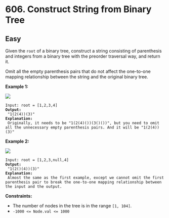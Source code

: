 # 606. Construct String from Binary Tree

## Easy



Given the `root` of a binary tree, construct a string consisting of parenthesis and integers from a binary tree with the preorder traversal way, and return it.

Omit all the empty parenthesis pairs that do not affect the one-to-one mapping relationship between the string and the original binary tree.

&#x20;

**Example 1:**

![](https://assets.leetcode.com/uploads/2021/05/03/cons1-tree.jpg)

<pre><code>Input: root = [1,2,3,4]
<strong>Output:
</strong> "1(2(4))(3)"
<strong>Explanation:
</strong> Originally, it needs to be "1(2(4)())(3()())", but you need to omit all the unnecessary empty parenthesis pairs. And it will be "1(2(4))(3)"
</code></pre>

**Example 2:**

![](https://assets.leetcode.com/uploads/2021/05/03/cons2-tree.jpg)

<pre><code>Input: root = [1,2,3,null,4]
<strong>Output:
</strong> "1(2()(4))(3)"
<strong>Explanation:
</strong> Almost the same as the first example, except we cannot omit the first parenthesis pair to break the one-to-one mapping relationship between the input and the output.
</code></pre>

&#x20;

**Constraints:**

* The number of nodes in the tree is in the range `[1, 104]`.
* `-1000 <= Node.val <= 1000`
